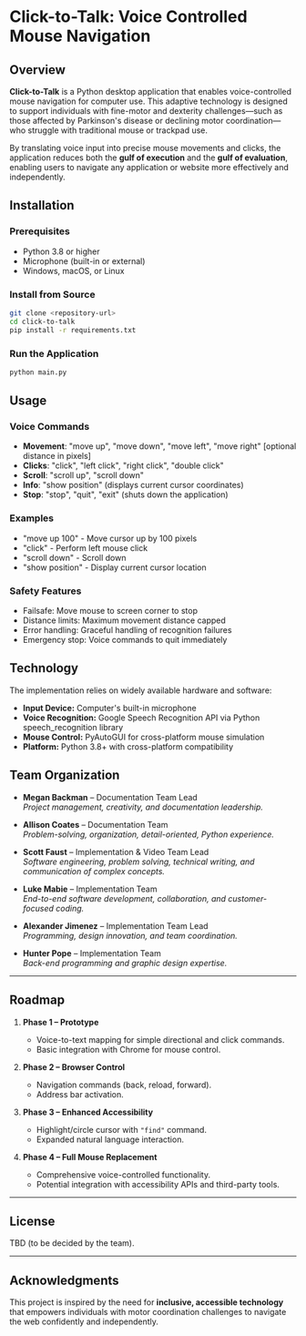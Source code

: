 # Click-to-Talk: Voice Controlled Mouse Navigation

## Overview
**Click-to-Talk** is a Python desktop application that enables voice-controlled mouse navigation for computer use.
This adaptive technology is designed to support individuals with fine-motor and dexterity challenges—such as those affected by Parkinson's disease or declining motor coordination—who struggle with traditional mouse or trackpad use.

By translating voice input into precise mouse movements and clicks, the application reduces both the **gulf of execution** and the **gulf of evaluation**, enabling users to navigate any application or website more effectively and independently.

## Installation

### Prerequisites
- Python 3.8 or higher
- Microphone (built-in or external)
- Windows, macOS, or Linux

### Install from Source
```bash
git clone <repository-url>
cd click-to-talk
pip install -r requirements.txt
```

### Run the Application
```bash
python main.py
```

## Usage

### Voice Commands
- **Movement**: "move up", "move down", "move left", "move right" [optional distance in pixels]
- **Clicks**: "click", "left click", "right click", "double click"
- **Scroll**: "scroll up", "scroll down"
- **Info**: "show position" (displays current cursor coordinates)
- **Stop**: "stop", "quit", "exit" (shuts down the application)

### Examples
- "move up 100" - Move cursor up by 100 pixels
- "click" - Perform left mouse click
- "scroll down" - Scroll down
- "show position" - Display current cursor location

### Safety Features
- Failsafe: Move mouse to screen corner to stop
- Distance limits: Maximum movement distance capped
- Error handling: Graceful handling of recognition failures
- Emergency stop: Voice commands to quit immediately

## Technology
The implementation relies on widely available hardware and software:

- **Input Device:** Computer's built-in microphone
- **Voice Recognition:** Google Speech Recognition API via Python speech_recognition library
- **Mouse Control:** PyAutoGUI for cross-platform mouse simulation
- **Platform:** Python 3.8+ with cross-platform compatibility

## Team Organization

- **Megan Backman** – Documentation Team Lead  
  *Project management, creativity, and documentation leadership.*  

- **Allison Coates** – Documentation Team  
  *Problem-solving, organization, detail-oriented, Python experience.*  

- **Scott Faust** – Implementation & Video Team Lead  
  *Software engineering, problem solving, technical writing, and communication of complex concepts.*  

- **Luke Mabie** – Implementation Team  
  *End-to-end software development, collaboration, and customer-focused coding.*  

- **Alexander Jimenez** – Implementation Team Lead  
  *Programming, design innovation, and team coordination.*  

- **Hunter Pope** – Implementation Team  
  *Back-end programming and graphic design expertise.*  

---

## Roadmap
1. **Phase 1 – Prototype**  
   - Voice-to-text mapping for simple directional and click commands.  
   - Basic integration with Chrome for mouse control.  

2. **Phase 2 – Browser Control**  
   - Navigation commands (back, reload, forward).  
   - Address bar activation.  

3. **Phase 3 – Enhanced Accessibility**  
   - Highlight/circle cursor with `"find"` command.  
   - Expanded natural language interaction.  

4. **Phase 4 – Full Mouse Replacement**  
   - Comprehensive voice-controlled functionality.  
   - Potential integration with accessibility APIs and third-party tools.  

---

## License
TBD (to be decided by the team).  

---

## Acknowledgments
This project is inspired by the need for **inclusive, accessible technology** that empowers individuals with motor coordination challenges to navigate the web confidently and independently.
